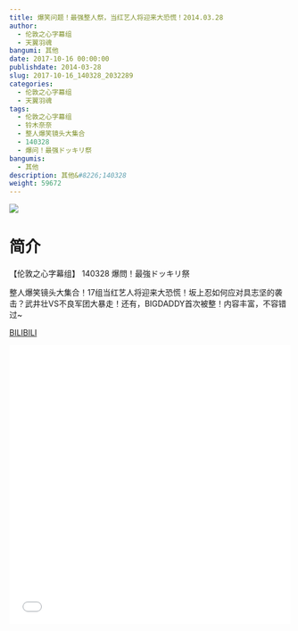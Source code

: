 ```yaml
---
title: 爆笑问题！最强整人祭，当红艺人将迎来大恐慌！2014.03.28
author: 
  - 伦敦之心字幕组
  - 天翼羽魂
bangumi: 其他
date: 2017-10-16 00:00:00
publishdate: 2014-03-28
slug: 2017-10-16_140328_2032289
categories: 
  - 伦敦之心字幕组
  - 天翼羽魂
tags: 
  - 伦敦之心字幕组
  - 铃木奈奈
  - 整人爆笑镜头大集合
  - 140328
  - 爆问！最强ドッキリ祭
bangumis: 
  - 其他
description: 其他&#8226;140328
weight: 59672
---
```


![](https://i.imgur.com/ySouYCL.jpg)

# 简介  
【伦敦之心字幕组】 140328 爆問！最強ドッキリ祭
整人爆笑镜头大集合！17组当红艺人将迎来大恐慌！坂上忍如何应对具志坚的袭击？武井壮VS不良军团大暴走！还有，BIGDADDY首次被整！内容丰富，不容错过~

  [BILIBILI](https://www.bilibili.com/video/av2032289/)


  <iframe src="//www.bilibili.com/html/html5player.html?cid=3144874&aid=2032289" width="100%" height="500" frameborder="0" allowfullscreen="allowfullscreen"></iframe>
